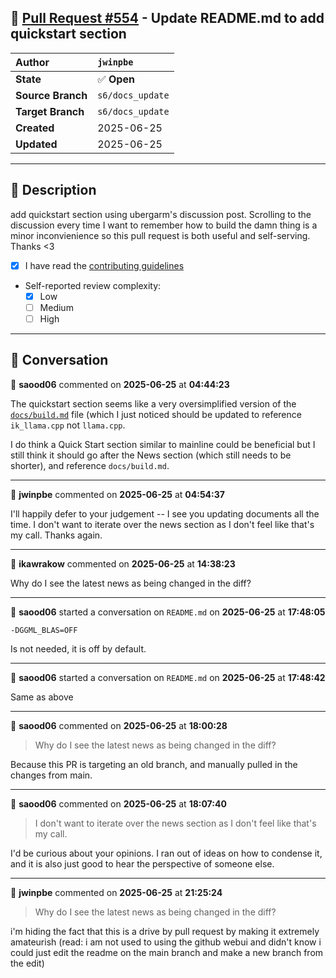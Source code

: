 ## 🔀 [Pull Request #554](https://github.com/ikawrakow/ik_llama.cpp/pull/554) - Update README.md to add quickstart section

| **Author** | `jwinpbe` |
| :--- | :--- |
| **State** | ✅ **Open** |
| **Source Branch** | `s6/docs_update` |
| **Target Branch** | `s6/docs_update` |
| **Created** | 2025-06-25 |
| **Updated** | 2025-06-25 |

---

## 📄 Description

add quickstart section using ubergarm's discussion post. Scrolling to the discussion every time I want to remember how to build the damn thing is a minor inconvienience so this pull request is both useful and self-serving. Thanks <3



- [x] I have read the [contributing guidelines](https://github.com/ggerganov/llama.cpp/blob/master/CONTRIBUTING.md)
- Self-reported review complexity:
  - [X] Low
  - [ ] Medium
  - [ ] High

---

## 💬 Conversation

👤 **saood06** commented on **2025-06-25** at **04:44:23**

The quickstart section seems like a very oversimplified version of the [`docs/build.md`](https://github.com/ikawrakow/ik_llama.cpp/blob/main/docs/build.md) file (which I just noticed should be updated to reference `ik_llama.cpp` not `llama.cpp`.

I do think a Quick Start section similar to mainline could be beneficial but I still think it should go after the News section (which still needs to be shorter), and reference `docs/build.md`.

---

👤 **jwinpbe** commented on **2025-06-25** at **04:54:37**

I'll happily defer to your judgement -- I see you updating documents all the time. I don't want to iterate over the news section as I don't feel like that's my call. Thanks again.

---

👤 **ikawrakow** commented on **2025-06-25** at **14:38:23**

Why do I see the latest news as being changed in the diff?

---

👤 **saood06** started a conversation on `README.md` on **2025-06-25** at **17:48:05**

`-DGGML_BLAS=OFF`

Is not needed, it is off by default.

---

👤 **saood06** started a conversation on `README.md` on **2025-06-25** at **17:48:42**

Same as above

---

👤 **saood06** commented on **2025-06-25** at **18:00:28**

> Why do I see the latest news as being changed in the diff?

Because this PR is targeting an old branch, and manually pulled in the changes from main.

---

👤 **saood06** commented on **2025-06-25** at **18:07:40**

>I don't want to iterate over the news section as I don't feel like that's my call. 

I'd be curious about your opinions. I ran out of ideas on how to condense it, and it is also just good to hear the perspective of someone else.

---

👤 **jwinpbe** commented on **2025-06-25** at **21:25:24**

> Why do I see the latest news as being changed in the diff?

i'm hiding the fact that this is a drive by pull request by making it extremely amateurish (read: i am not used to using the github webui and didn't know i could just edit the readme on the main branch and make a new branch from the edit)